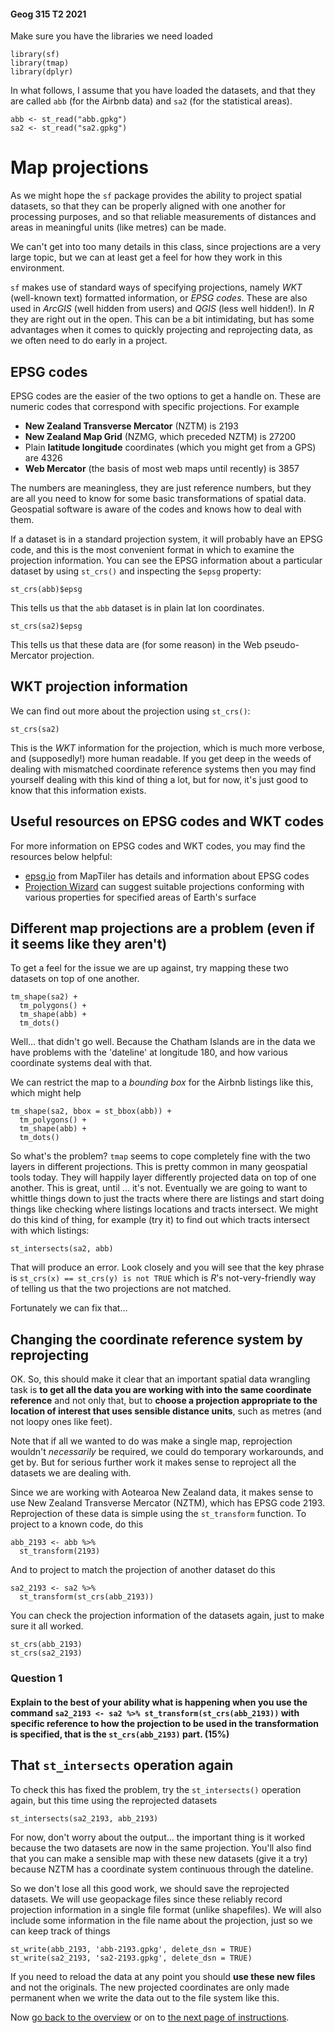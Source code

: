#### Geog 315 T2 2021
Make sure you have the libraries we need loaded

```{r}
library(sf)
library(tmap)
library(dplyr)
```

In what follows, I assume that you have loaded the datasets, and that they are called `abb` (for the Airbnb data) and `sa2` (for the statistical areas).

```{r}
abb <- st_read("abb.gpkg")
sa2 <- st_read("sa2.gpkg")
```

# Map projections
As we might hope the `sf` package provides the ability to project spatial datasets, so that they can be properly aligned with one another for processing purposes, and so that reliable measurements of distances and areas in meaningful units (like metres) can be made.

We can't get into too many details in this class, since projections are a very large topic, but we can at least get a feel for how they work in this environment.

`sf` makes use of standard ways of specifying projections, namely *WKT* (well-known text) formatted information, or *EPSG codes*. These are also used in *ArcGIS* (well hidden from users) and *QGIS* (less well hidden!). In *R* they are right out in the open. This can be a bit intimidating, but has some advantages when it comes to quickly projecting and reprojecting data, as we often need to do early in a project.

## EPSG codes
EPSG codes are the easier of the two options to get a handle on. These are numeric codes that correspond with specific projections. For example

+ **New Zealand Transverse Mercator** (NZTM) is 2193
+ **New Zealand Map Grid** (NZMG, which preceded NZTM) is 27200
+ Plain **latitude longitude** coordinates (which you might get from a GPS) are 4326
+ **Web Mercator** (the basis of most web maps until recently) is 3857

The numbers are meaningless, they are just reference numbers, but they are all you need to know for some basic transformations of spatial data. Geospatial software is aware of the codes and knows how to deal with them.

If a dataset is in a standard projection system, it will probably have an EPSG code, and this is the most convenient format in which to examine the projection information. You can see the EPSG information about a particular dataset by using `st_crs()` and inspecting the `$epsg` property:

```{r}
st_crs(abb)$epsg
```

This tells us that the `abb` dataset is in plain lat lon coordinates.

```{r}
st_crs(sa2)$epsg
```

This tells us that these data are (for some reason) in the Web pseudo-Mercator projection.

## WKT projection information
We can find out more about the projection using `st_crs()`:

```{r}
st_crs(sa2)
```

This is the *WKT* information for the projection, which is much more verbose, and (supposedly!) more human readable. If you get deep in the weeds of dealing with mismatched coordinate reference systems then you may find yourself dealing with this kind of thing a lot, but for now, it's just good to know that this information exists.

## Useful resources on EPSG codes and WKT codes
For more information on EPSG codes and WKT codes, you may find the resources below helpful:

+ [epsg.io](https://epsg.io) from MapTiler has details and information about EPSG codes
+ [Projection Wizard](https://projectionwizard.org) can suggest suitable projections conforming with various properties for specified areas of Earth's surface

## Different map projections are a problem (even if it seems like they aren't)
To get a feel for the issue we are up against, try mapping these two datasets on top of one another.

```{r}
tm_shape(sa2) +
  tm_polygons() +
  tm_shape(abb) +
  tm_dots()
```

Well... that didn't go well. Because the Chatham Islands are in the data we have problems with the 'dateline' at longitude 180, and how various coordinate systems deal with that.

We can restrict the map to a *bounding box* for the Airbnb listings like this, which might help

```{r}
tm_shape(sa2, bbox = st_bbox(abb)) +
  tm_polygons() +
  tm_shape(abb) +
  tm_dots()
```

So what's the problem? `tmap` seems to cope completely fine with the two layers in different projections. This is pretty common in many geospatial tools today. They will happily layer differently projected data on top of one another. This is great, until ... it's not. Eventually we are going to want to whittle things down to just the tracts where there are listings and start doing things like checking where listings locations and tracts intersect. We might do this kind of thing, for example (try it) to find out which tracts intersect with which listings:

```{r eval=FALSE}
st_intersects(sa2, abb)
```

That will produce an error. Look closely and you will see that the key phrase is `st_crs(x) == st_crs(y) is not TRUE` which is _R_'s not-very-friendly way of telling us that the two projections are not matched.

Fortunately we can fix that...

## Changing the coordinate reference system by reprojecting
OK. So, this should make it clear that an important spatial data wrangling task is **to get all the data you are working with into the same coordinate reference** and not only that, but to **choose a projection appropriate to the location of interest that uses sensible distance units**, such as metres (and not loopy ones like feet).

Note that if all we wanted to do was make a single map, reprojection wouldn't _necessarily_ be required, we could do temporary workarounds, and get by. But for serious further work it makes sense to reproject all the datasets we are dealing with.

Since we are working with Aotearoa New Zealand data, it makes sense to use New Zealand Transverse Mercator (NZTM), which has EPSG code 2193. Reprojection of these data is simple using the `st_transform` function. To project to a known code, do this

```{r}
abb_2193 <- abb %>%
  st_transform(2193)
```

And to project to match the projection of another dataset do this

```{r}
sa2_2193 <- sa2 %>%
  st_transform(st_crs(abb_2193))
```

You can check the projection information of the datasets again, just to make sure it all worked.

```{r}
st_crs(abb_2193)
st_crs(sa2_2193)
```

### **Question 1**
#### Explain to the best of your ability what is happening when you use the command `sa2_2193 <- sa2 %>% st_transform(st_crs(abb_2193))` with specific reference to how the projection to be used in the transformation is specified, that is the `st_crs(abb_2193)` part. (15%)

## That `st_intersects` operation again
To check this has fixed the problem, try the `st_intersects()` operation again, but this time using the reprojected datasets

```{r}
st_intersects(sa2_2193, abb_2193)
```

For now, don't worry about the output... the important thing is it worked because the two datasets are now in the same projection. You'll also find that you can make a sensible map with these new datasets (give it a try) because NZTM has a coordinate system continuous through the dateline.

So we don't lose all this good work, we should save the reprojected datasets. We will use geopackage files since these reliably record projection information in a single file format (unlike shapefiles). We will also include some information in the file name about the projection, just so we can keep track of things

```{r}
st_write(abb_2193, 'abb-2193.gpkg', delete_dsn = TRUE)
st_write(sa2_2193, 'sa2-2193.gpkg', delete_dsn = TRUE)
```

If you need to reload the data at any point you should **use these new files** and not the originals. The new projected coordinates are only made permanent when we write the data out to the file system like this.

Now [go back to the overview](README.md) or on to [the next page of instructions](spatial-data-manipulation-03-spatial-filters.md).
